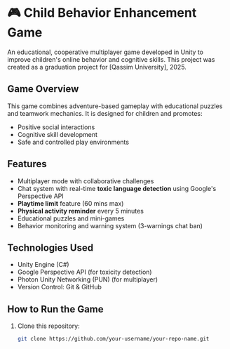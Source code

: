 # 🎮 Child Behavior Enhancement Game

An educational, cooperative multiplayer game developed in Unity to improve children's online behavior and cognitive skills. This project was created as a graduation project for [Qassim University], 2025.

##  Game Overview

This game combines adventure-based gameplay with educational puzzles and teamwork mechanics. It is designed for children and promotes:

- Positive social interactions
- Cognitive skill development
- Safe and controlled play environments

##  Features

-  Multiplayer mode with collaborative challenges
-  Chat system with real-time **toxic language detection** using Google's Perspective API
-  **Playtime limit** feature (60 mins max)
-  **Physical activity reminder** every 5 minutes
-  Educational puzzles and mini-games
-  Behavior monitoring and warning system (3-warnings chat ban)

##  Technologies Used

- Unity Engine (C#)
- Google Perspective API (for toxicity detection)
- Photon Unity Networking (PUN) (for multiplayer)
- Version Control: Git & GitHub

##  How to Run the Game

1. Clone this repository:
   ```bash
   git clone https://github.com/your-username/your-repo-name.git
